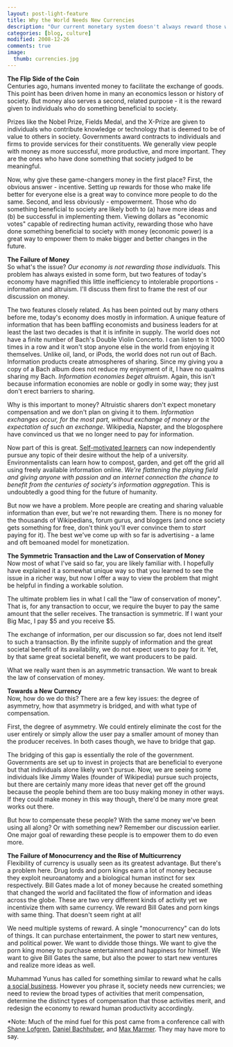 ```yaml
---
layout: post-light-feature
title: Why the World Needs New Currencies
description: "Our current monetary system doesn't always reward those who deserve it."
categories: [blog, culture]
modified: 2008-12-26
comments: true
image:
  thumb: currencies.jpg
---
```

<strong>The Flip Side of the Coin</strong><br>
Centuries ago, humans invented money to facilitate the exchange of goods.  This point has been driven home in many an economics lesson or history of society.  But money also serves a second, related purpose - it is the reward given to individuals who do something beneficial to society.

Prizes like the Nobel Prize, Fields Medal, and the X-Prize are given to individuals who contribute knowledge or technology that is deemed to be of value to others in society.  Governments award contracts to individuals and firms to provide services for their constituents.  We generally view people with money as more successful, more productive, and more important.  They are the ones who have done something that society judged to be meaningful.

Now, why give these game-changers money in the first place?  First, the obvious answer - incentive.  Setting up rewards for those who make life better for everyone else is a great way to convince more people to do the same.  Second, and less obviously - empowerment.  Those who do something beneficial to society are likely both to (a) have more ideas and (b) be successful in implementing them.  Viewing dollars as "economic votes" capable of redirecting human activity, rewarding those who have done something beneficial to society with money (economic power) is a great way to empower them to make bigger and better changes in the future.

<strong>The Failure of Money</strong><br>
So what's the issue?  <em>Our economy is not rewarding those individuals.</em>  This problem has always existed in some form, but two features of today's economy have magnified this little inefficiency to intolerable proportions - information and altruism.  I'll discuss them first to frame the rest of our discussion on money.

The two features closely related.  As has been pointed out by many others before me, today's economy does mostly in information.  A unique feature of information that has been baffling economists and business leaders for at least the last two decades is that it is infinite in supply.  The world does not have a finite number of Bach's Double Violin Concerto.  I can listen to it 1000 times in a row and it won't stop anyone else in the world from enjoying it themselves.  Unlike oil, land, or iPods, the world does not run out of Bach.  Information products create atmospheres of sharing.  Since my giving you a copy of a Bach album does not reduce my enjoyment of it, I have no qualms sharing my Bach.  <em>Information economies beget altruism</em>.  Again, this isn't because information economies are noble or godly in some way; they just don't erect barriers to sharing.

Why is this important to money?  Altruistic sharers don't expect monetary compensation and we don't plan on giving it to them.  <em>Information exchanges occur, for the most part, without exchange of money or the expectation of such an exchange</em>.  Wikipedia, Napster, and the blogosphere have convinced us that we no longer need to pay for information.

Now part of this is great.  <a href="http://theindependentlearner.com">Self-motivated learners</a> can now independently pursue any topic of their desire without the help of a university.  Environmentalists can learn how to compost, garden, and get off the grid all using freely available information online.  <em>We're flattening the playing field and giving anyone with passion and an internet connection the chance to benefit from the centuries of society's information aggregation</em>.  This is undoubtedly a good thing for the future of humanity.

But now we have a problem.  More people are creating and sharing valuable information than ever, but we're not rewarding them.  There is no money for the thousands of Wikipedians, forum gurus, and bloggers (and once society gets something for free, don't think you'll ever convince them to <em>start </em>paying for it). The best we've come up with so far is advertising - a lame and oft bemoaned model for monetization.

<strong>The Symmetric Transaction and the Law of Conservation of Money</strong><br>
Now most of what I've said so far, you are likely familiar with.  I hopefully have explained it a somewhat unique way so that you learned to see the issue in a richer way, but now I offer a way to view the problem that might be helpful in finding a workable solution.

The ultimate problem lies in what I call the "law of conservation of money".  That is, for any transaction to occur, we require the buyer to pay the same amount that the seller receives.  The transaction is symmetric.  If I want your Big Mac, I pay $5 and you receive $5.

The exchange of information, per our discussion so far, does not lend itself to such a transaction.  By the infinite supply of information and the great societal benefit of its availability, we do not expect users to pay for it.  Yet, by that same great societal benefit, we want producers to be paid.

What we really want then is an asymmetric transaction.  We want to break the law of conservation of money.

<strong>Towards a New Currency</strong><br>
Now, how do we do this?  There are a few key issues: the degree of asymmetry, how that asymmetry is bridged, and with what type of compensation.

First, the degree of asymmetry.  We could entirely eliminate the cost for the user entirely or simply allow the user pay a smaller amount of money than the producer receives.  In both cases though, we have to bridge that gap.

The bridging of this gap is essentially the role of the government.  Governments are set up to invest in projects that are beneficial to everyone but that individuals alone likely won't pursue.  Now, we are seeing some individuals like Jimmy Wales (founder of Wikipedia) pursue such projects, but there are certainly many more ideas that never get off the ground because the people behind them are too busy making money in other ways.  If they could make money in this way though, there'd be many more great works out there.

But how to compensate these people?  With the same money we've been using all along?  Or with something new?  Remember our discussion earlier.  One major goal of rewarding these people is to empower them to do even more.

<strong>The Failure of Monocurrency and the Rise of Multicurrency</strong><br>
Flexibility of currency is usually seen as its greatest advantage.  But there's a problem here.  Drug lords and porn kings earn a lot of money because they exploit neuroanatomy and a biological human instinct for sex respectively.  Bill Gates made a lot of money because he created something that changed the world and facilitated the flow of information and ideas across the globe.  These are two very different kinds of activity yet we incentivize them with same currency.  We reward Bill Gates and porn kings with same thing.  That doesn't seem right at all!

We need multiple systems of reward.  A single "monocurrency" can do lots of things.  It can purchase entertainment, the power to start new ventures, and political power.  We want to dividde those things.  We want to give the porn king money to purchase entertainment and happiness for himself.  We want to give Bill Gates the same, but also the power to start new ventures and realize more ideas as well.

Muhammad Yunus has called for something similar to reward what he calls <a href="http://money.cnn.com/magazines/fortune/fortune_archive/2007/02/05/8399198/index.htm">a social business</a>.  However you phrase it, society needs new currencies; we need to review the broad types of activities that merit compensation, determine the distinct types of compensation that those activities merit, and redesign the economy to reward human productivity accordingly.

*Note: Much of the mind fuel for this post came from a conference call with <a href="http://twitter.com/slofgren">Shane Lofgren</a>, <a href="http://danielbachhuber.com">Daniel Bachhuber</a>, and <a href="http://maxmarmer.com">Max Marmer</a>.  They may have more to say.